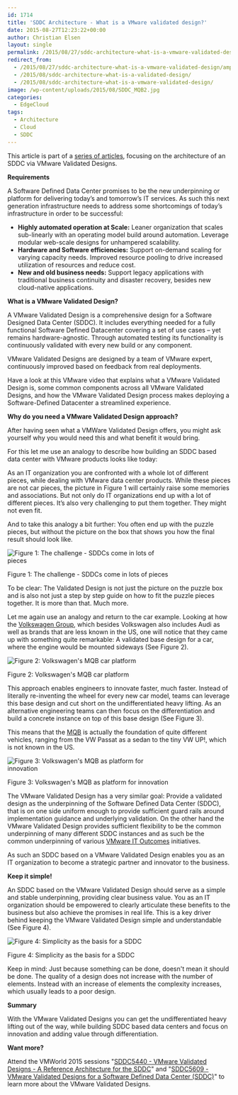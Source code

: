 ```yaml
---
id: 1714
title: 'SDDC Architecture - What is a VMware validated design?'
date: 2015-08-27T12:23:22+00:00
author: Christian Elsen
layout: single
permalink: /2015/08/27/sddc-architecture-what-is-a-vmware-validated-design/
redirect_from: 
  - /2015/08/27/sddc-architecture-what-is-a-vmware-validated-design/amp/
  - /2015/08/sddc-architecture-what-is-a-validated-design/
  - /2015/08/sddc-architecture-what-is-a-vmware-validated-design/
image: /wp-content/uploads/2015/08/SDDC_MQB2.jpg
categories:
  - EdgeCloud
tags:
  - Architecture
  - Cloud
  - SDDC
---
```

This article is part of a [series of articles](https://www.edge-cloud.net/2015/02/20/sddc-architecture-introduction/), focusing on the architecture of an SDDC via VMware Validated Designs.

**Requirements**

A Software Defined Data Center promises to be the new underpinning or platform for delivering today’s and tomorrow’s IT services. As such this next generation infrastructure needs to address some shortcomings of today’s infrastructure in order to be successful:

  * **Highly automated operation at Scale:** Leaner organization that scales sub-linearly with an operating model build around automation. Leverage modular web-scale designs for unhampered scalability.
  * **Hardware and Software efficiencies:** Support on-demand scaling for varying capacity needs. Improved resource pooling to drive increased utilization of resources and reduce cost.
  * **New and old business needs:** Support legacy applications with traditional business continuity and disaster recovery, besides new cloud-native applications.

**What is a VMware Validated Design?**

A VMware Validated Design is a comprehensive design for a Software Designed Data Center (SDDC). It includes everything needed for a fully functional Software Defined Datacenter covering a set of use cases – yet remains hardware-agnostic. Through automated testing its functionality is continuously validated with every new build or any component.

VMware Validated Designs are designed by a team of VMware expert, continuously improved based on feedback from real deployments.

Have a look at this VMware video that explains what a VMware Validated Design is, some common components across all VMware Validated Designs, and how the VMware Validated Design process makes deploying a Software-Defined Datacenter a streamlined experience.



**Why do you need a VMware Validated Design approach?**

After having seen what a VMWare Validated Design offers, you might ask yourself why you would need this and what benefit it would bring.

For this let me use an analogy to describe how building an SDDC based data center with VMware products looks like today:

As an IT organization you are confronted with a whole lot of different pieces, while dealing with VMware data center products. While these pieces are not car pieces, the picture in Figure 1 will certainly raise some memories and associations. But not only do IT organizations end up with a lot of different pieces. It’s also very challenging to put them together. They might not even fit.

And to take this analogy a bit further: You often end up with the puzzle pieces, but without the picture on the box that shows you how the final result should look like.

<div id="attachment_1715" style="width: 370px" class="wp-caption aligncenter">
  <img class="size-medium wp-image-1715" src="/content/uploads/2015/08/SDDC_Pieces-360x270.jpg" alt="Figure 1: The challenge - SDDCs come in lots of pieces" width="360" height="270" srcset="/content/uploads/2015/08/SDDC_Pieces-360x270.jpg 360w, /content/uploads/2015/08/SDDC_Pieces.jpg 600w" sizes="(max-width: 360px) 100vw, 360px" />

  <p class="wp-caption-text">
    Figure 1: The challenge - SDDCs come in lots of pieces
  </p>
</div>

To be clear: The Validated Design is not just the picture on the puzzle box and is also not just a step by step guide on how to fit the puzzle pieces together. It is more than that. Much more.

Let me again use an analogy and return to the car example. Looking at how the <a href="http://www.volkswagenag.com/" target="_blank">Volkswagen Group</a>, which besides Volkswagen also includes Audi as well as brands that are less known in the US, one will notice that they came up with something quite remarkable: A validated base design for a car, where the engine would be mounted sideways (See Figure 2).

<div id="attachment_1716" style="width: 370px" class="wp-caption aligncenter">
  <img class="size-medium wp-image-1716" src="/content/uploads/2015/08/SDDC_MQB1-360x220.jpg" alt="Figure 2: Volkswagen's MQB car platform" width="360" height="220" srcset="/content/uploads/2015/08/SDDC_MQB1-360x220.jpg 360w, /content/uploads/2015/08/SDDC_MQB1.jpg 600w" sizes="(max-width: 360px) 100vw, 360px" />

  <p class="wp-caption-text">
    Figure 2: Volkswagen's MQB car platform
  </p>
</div>

This approach enables engineers to innovate faster, much faster. Instead of literally re-inventing the wheel for every new car model, teams can leverage this base design and cut short on the undifferentiated heavy lifting. As an alternative engineering teams can then focus on the differentiation and build a concrete instance on top of this base design (See Figure 3).

This means that the <a href="https://en.wikipedia.org/wiki/Volkswagen_Group_MQB_platform" target="_blank">MQB</a> is actually the foundation of quite different vehicles, ranging from the VW Passat as a sedan to the tiny VW UP!, which is not known in the US.

<div id="attachment_1717" style="width: 370px" class="wp-caption aligncenter">
  <img class="size-medium wp-image-1717" src="/content/uploads/2015/08/SDDC_MQB2-360x185.jpg" alt="Figure 3: Volkswagen's MQB as platform for innovation" width="360" height="185" srcset="/content/uploads/2015/08/SDDC_MQB2-360x185.jpg 360w, /content/uploads/2015/08/SDDC_MQB2.jpg 600w" sizes="(max-width: 360px) 100vw, 360px" />

  <p class="wp-caption-text">
    Figure 3: Volkswagen's MQB as platform for innovation
  </p>
</div>

The VMware Validated Design has a very similar goal: Provide a validated design as the underpinning of the Software Defined Data Center (SDDC), that is on one side uniform enough to provide sufficient guard rails around implementation guidance and underlying validation. On the other hand the VMware Validated Design provides sufficient flexibility to be the common underpinning of many different SDDC instances and as such be the common underpinning of various <a href="https://itoutcomes.vmware.com/" target="_blank">VMware IT Outcomes</a> initiatives.

As such an SDDC based on a VMware Validated Design enables you as an IT organization to become a strategic partner and innovator to the business.

**Keep it simple!**

An SDDC based on the VMware Validated Design should serve as a simple and stable underpinning, providing clear business value. You as an IT organization should be empowered to clearly articulate these benefits to the business but also achieve the promises in real life. This is a key driver behind keeping the VMware Validated Design simple and understandable (See Figure 4).

<div id="attachment_1719" style="width: 370px" class="wp-caption aligncenter">
  <img class="size-medium wp-image-1719" src="/content/uploads/2015/08/simplicity-effectiveness-360x216.jpg" alt="Figure 4: Simplicity as the basis for a SDDC" width="360" height="216" srcset="/content/uploads/2015/08/simplicity-effectiveness-360x216.jpg 360w, /content/uploads/2015/08/simplicity-effectiveness.jpg 500w" sizes="(max-width: 360px) 100vw, 360px" />

  <p class="wp-caption-text">
    Figure 4: Simplicity as the basis for a SDDC
  </p>
</div>

Keep in mind: Just because something can be done, doesn't mean it should be done. The quality of a design does not increase with the number of elements. Instead with an increase of elements the complexity increases, which usually leads to a poor design.

**Summary**

With the VMware Validated Designs you can get the undifferentiated heavy lifting out of the way, while building SDDC based data centers and focus on innovation and adding value through differentiation.

**Want more?**

Attend the VMWorld 2015 sessions "<a href="https://vmworld2015.lanyonevents.com/connect/sessionDetail.ww?SESSION_ID=5440" target="_blank">SDDC5440 - VMware Validated Designs - A Reference Architecture for the SDDC</a>" and "<a href="https://vmworld2015.lanyonevents.com/connect/sessionDetail.ww?SESSION_ID=5609" target="_blank">SDDC5609 - VMware Validated Designs for a Software Defined Data Center (SDDC)</a>" to learn more about the VMware Validated Designs.
